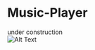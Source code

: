 # Music-Player

under construction  
![Alt Text](https://i.giphy.com/media/v1.Y2lkPTc5MGI3NjExMW50eTJrc285bTdsdDl1YnltdnF6Y3VxbWNzMWY0am9nMHBzenUwMyZlcD12MV9pbnRlcm5hbF9naWZfYnlfaWQmY3Q9Zw/g4nHG6pBP525q/giphy.gif)
